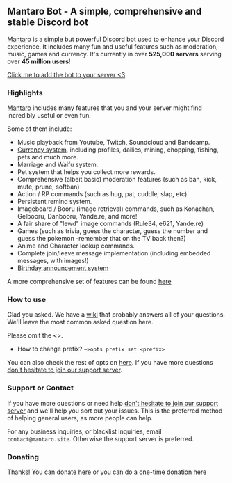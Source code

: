 ## Mantaro Bot - A simple, comprehensive and stable Discord bot

[Mantaro](https://github.com/Mantaro/MantaroBot) is a simple but powerful Discord bot used to enhance your Discord experience. It includes many fun and useful features such as moderation, music, games and currency. It's currently in over **525,000 servers** serving over **45 million users**!

[Click me to add the bot to your server <3](https://add.mantaro.site)

### Highlights

[Mantaro](https://github.com/Mantaro/MantaroBot) includes many features that you and your server might find incredibly useful or even fun. 

Some of them include: 

- Music playback from Youtube, Twitch, Soundcloud and Bandcamp.
- [Currency system](https://github.com/Mantaro/MantaroBot/wiki/Currency-101), including profiles, dailies, mining, chopping, fishing, pets and much more.
- Marriage and Waifu system.
- Pet system that helps you collect more rewards.
- Comprehensive (albeit basic) moderation features (such as ban, kick, mute, prune, softban)
- Action / RP commands (such as hug, pat, cuddle, slap, etc)
- Persistent remind system.
- Imageboard / Booru (image retrieval) commands, such as Konachan, Gelbooru, Danbooru, Yande.re, and more!
- A fair share of "lewd" image commands (Rule34, e621, Yande.re)
- Games (such as trivia, guess the character, guess the number and guess the pokemon -remember that on the TV back then?)
- Anime and Character lookup commands.
- Complete join/leave message implementation (including embedded messages, with images!)
- [Birthday announcement system](https://github.com/Mantaro/MantaroBot/wiki/Birthday-101)

A more comprehensive set of features can be found [here](https://github.com/Mantaro/MantaroBot/blob/master/FEATURES.md)

### How to use

Glad you asked. We have a [wiki](https://github.com/Mantaro/MantaroBot/wiki) that probably answers all of your questions. We'll leave the most common asked question here.

Please omit the <>.

- How to change prefix? `~>opts prefix set <prefix>`

You can also check the rest of opts on [here](https://github.com/Mantaro/MantaroBot/wiki/Configuration). If you have more questions [don't hesitate to join our support server](https://support.mantaro.site).

### Support or Contact

If you have more questions or need help [don't hesitate to join our support server](https://support.mantaro.site) and we'll help you sort out your issues. This is the preferred method of helping general users, as more people can help. 

For any business inquiries, or blacklist inquiries, email `contact@mantaro.site`. Otherwise the support server is preferred.

### Donating

Thanks! You can donate [here](https://www.patreon.com/mantaro) or you can do a one-time donation [here](https://www.paypal.me/kodemantaro)

